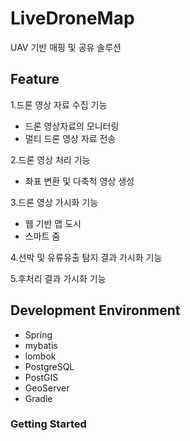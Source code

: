 # LiveDroneMap
 UAV 기반 매핑 및 공유 솔루션
 
## Feature

1.드론 영상 자료 수집 기능
- 드론 영상자료의 모니터링
- 멀티 드론 영상 자료 전송

2.드론 영상 처리 기능
- 좌표 변환 및 다축척 영상 생성

3.드론 영상 가시화 기능
- 웹 기반 맵 도시
- 스마트 줌

4.선박 및 유류유출 탐지 결과 가시화 기능

5.후처리 결과 가시화 기능

## Development Environment

- Spring
- mybatis
- lombok
- PostgreSQL
- PostGIS
- GeoServer
- Gradle
 
### Getting Started
